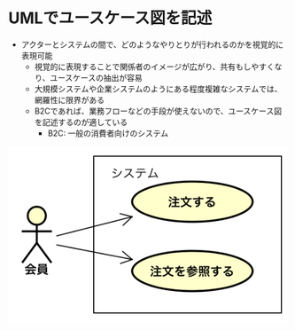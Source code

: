 # UMLでユースケース図を記述

* アクターとシステムの間で、どのようなやりとりが行われるのかを視覚的に表現可能
    * 視覚的に表現することで関係者のイメージが広がり、共有もしやすくなり、ユースケースの抽出が容易
    * 大規模システムや企業システムのようにある程度複雑なシステムでは、網羅性に限界がある
    * B2Cであれば、業務フローなどの手段が使えないので、ユースケース図を記述するのが適している
        * B2C: 一般の消費者向けのシステム

![uml_00](image/uml_00.png)